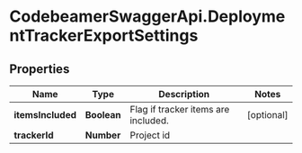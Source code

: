 # CodebeamerSwaggerApi.DeploymentTrackerExportSettings

## Properties
Name | Type | Description | Notes
------------ | ------------- | ------------- | -------------
**itemsIncluded** | **Boolean** | Flag if tracker items are included. | [optional] 
**trackerId** | **Number** | Project id | 
